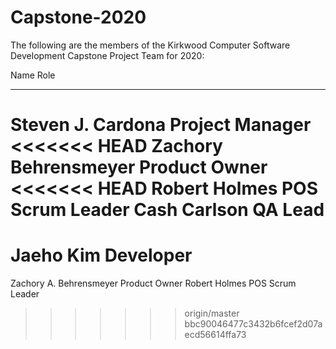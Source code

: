 # Capstone-2020

The following are the members of the 
Kirkwood Computer Software Development
Capstone Project Team for 2020:

Name							Role
----------------------------- 	-----
Steven J. Cardona				Project Manager
<<<<<<< HEAD
Zachory Behrensmeyer			Product Owner
<<<<<<< HEAD
Robert Holmes                   POS Scrum Leader
Cash Carlson                    QA Lead
=======
Jaeho Kim						Developer
=======
Zachory A. Behrensmeyer			Product Owner
Robert Holmes                   POS Scrum Leader
>>>>>>> origin/master
>>>>>>> bbc90046477c3432b6fcef2d07aecd56614ffa73
